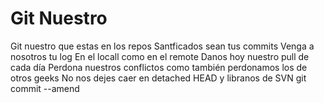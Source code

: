 # Git Nuestro

Git nuestro que estas en los repos
Santficados sean tus commits
Venga a nosotros tu log
En el locall como en el remote
Danos hoy nuestro pull de cada día
Perdona nuestros conflictos
como también perdonamos los de otros geeks
No nos dejes caer en detached HEAD
y libranos de SVN
git commit --amend